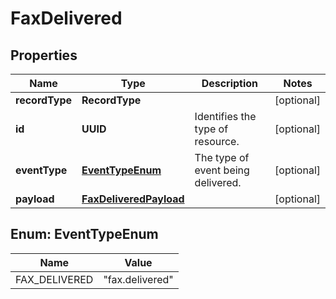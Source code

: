 

# FaxDelivered


## Properties

| Name | Type | Description | Notes |
|------------ | ------------- | ------------- | -------------|
|**recordType** | **RecordType** |  |  [optional] |
|**id** | **UUID** | Identifies the type of resource. |  [optional] |
|**eventType** | [**EventTypeEnum**](#EventTypeEnum) | The type of event being delivered. |  [optional] |
|**payload** | [**FaxDeliveredPayload**](FaxDeliveredPayload.md) |  |  [optional] |



## Enum: EventTypeEnum

| Name | Value |
|---- | -----|
| FAX_DELIVERED | &quot;fax.delivered&quot; |



